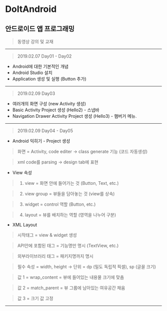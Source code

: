 # DoItAndroid
## 안드로이드 앱 프로그래밍
> 동영상 강의 및 교재
***
> 2019.02.07 Day01 - Day02
  * Android에 대한 기본적인 개념
  * Android Studio 설치
  * Application 생성 및 실행 (Button 추가)
***
> 2019.02.09 Day03
 * 여러개의 화면 구성 (new Activity 생성)
 * Basic Activity Project 생성 (Hello2) - 스냅바
 * Navigation Drawer Activity Project 생성 (Hello3) - 햄버거 메뉴.
***
> 2019.02.09 Day04 - Day05
 * Android 익히기 - Project 생성
 
  > 화면 = Activity, code editer -> class generate 기능 (코드 자동생성)
 
  > xml code를 parsing -> design tab에 표현
 
 * View 속성
 
  > 1) view = 화면 안에 들어가는 것 (Button, Text, etc.)
 
  > 2) view group = 뷰들을 담아놓는 것 (view를 상속)
 
  > 3) widget = control 역할 (Button, etc.)
 
  > 4) layout = 뷰를 배치하는 역할 (영역을 나누어 구분)
 
 * XML Layout
 
  > 시작태그 = view & widget 생성
 
  > API안에 포함된 태그 = 기능명만 명시 (TextView, etc.)
 
  > 외부라이브러리 태그 = 패키지명까지 명시
 
  > 필수 속성 = width, height -> 단위 = dp (밀도 독립적 픽셀), sp (글꼴 크기)
 
  > 값 1 = wrap_content = 뷰에 들어있는 내용물 크기에 맞춤
 
  > 값 2 = match_parent = 뷰 그룹에 남아있는 여유공간 채움
 
  > 값 3 = 크기 값 고정
 ***
